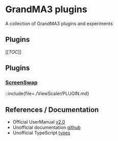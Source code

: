 # GrandMA3 plugins

A collection of GrandMA3 plugins and experiments

## Plugins

[[_TOC_]]


## Plugins

### [ScreenSwap](./ScreenSwap)

::include{file=./ViewScaler/PLUGIN.md}





## References / Documentation

- Official UserManual [v2.0](https://help.malighting.com/grandMA3/2.0/HTML/plugins.html)
- Unofficial documentation [github](https://github.com/hossimo/GMA3Plugins/wiki)
- Unofficial TypeScript [types](https://github.com/LightYourWay/grandMA3-types/tree/main)